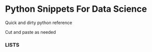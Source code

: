 # Python Snippets For Data Science
Quick and dirty python reference

Cut and paste as needed


### LISTS
```python

```